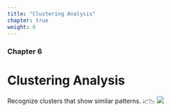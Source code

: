 ```yaml
---
title: "Clustering Analysis"
chapter: true
weight: 6
---
```



### Chapter 6

# Clustering Analysis
Recognize clusters that show similar patterns. 📈📉
![](/images/Clustering.gif?width=40pc)
